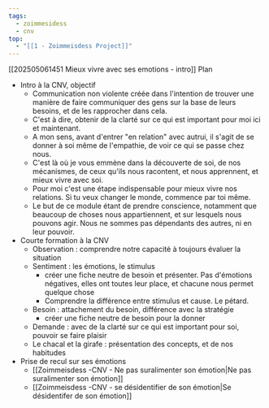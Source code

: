 ```yaml
---
tags:
  - zoimmesidess
  - cnv
top:
  - "[[1 - Zoimmeisdess Project]]"
---
```


[[202505061451 Mieux vivre avec ses emotions - intro]]
Plan
* Intro à la CNV, objectif
	* Communication non violente créée dans l'intention de trouver une manière de faire communiquer des gens sur la base de leurs besoins, et de les rapprocher dans cela.
	* C'est à dire, obtenir de la clarté sur ce qui est important pour moi ici et maintenant.
	* A mon sens, avant d'entrer "en relation" avec autrui, il s'agit de se donner à soi même de l'empathie, de voir ce qui se passe chez nous.
	* C'est là où je vous emmène dans la découverte de soi, de nos mécanismes, de ceux qu'ils nous racontent, et nous apprennent, et mieux vivre avec soi.
	* Pour moi c'est une étape indispensable pour mieux vivre nos relations. Si tu veux changer le monde, commence par toi même.
	* Le but de ce module étant de prendre conscience, notamment que beaucoup de choses nous appartiennent, et sur lesquels nous pouvons agir. Nous ne sommes pas dépendants des autres, ni en leur pouvoir.
* Courte formation à la CNV
	* Observation : comprendre notre capacité à toujours évaluer la situation
	* Sentiment : les émotions, le stimulus
		* créer une fiche neutre de besoin et présenter. Pas d'émotions négatives, elles ont toutes leur place, et chacune nous permet quelque chose
		* Comprendre la différence entre stimulus et cause. Le pétard.
	* Besoin : attachement du besoin, différence avec la stratégie
		* créer une fiche neutre de besoin pour la donner
	* Demande : avec de la clarté sur ce qui est important pour soi, pouvoir se faire plaisir
	* Le chacal et la girafe : présentation des concepts, et de nos habitudes
* Prise de recul sur ses émotions
	* [[Zoimmeisdess -CNV - Ne pas suralimenter son émotion|Ne pas suralimenter son émotion]]
	* [[Zoimmeisdess -CNV - se désidentifier de son émotion|Se désidentifer de son émotion]]
